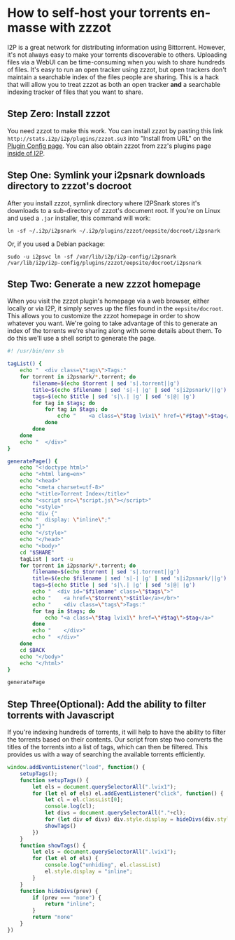 How to self-host your torrents en-masse with zzzot
==================================================

I2P is a great network for distributing information using Bittorrent.
However, it's not always easy to make your torrents discoverable to others.
Uploading files via a WebUI can be time-consuming when you wish to share hundreds of files.
It's easy to run an open tracker using zzzot, but open trackers don't maintain a searchable index of the files people are sharing.
This is a hack that will allow you to treat zzzot as both an open tracker **and** a searchable indexing tracker of files that you want to share.

Step Zero: Install zzzot
------------------------

You need zzzot to make this work.
You can install zzzot by pasting this link `http://stats.i2p/i2p/plugins/zzzot.su3` into "Install from URL" on the [Plugin Config page](http://localhost:7657/configplugins).
You can also obtain zzzot from zzz's plugins page [inside of I2P](http://stats.i2p/i2p/plugins/).

Step One: Symlink your i2psnark downloads directory to zzzot's docroot
----------------------------------------------------------------------

After you install zzzot, symlink directory where I2PSnark stores it's downloads to a sub-directory of zzzot's document root.
If you're on Linux and used a `.jar` installer, this command will work:

`ln -sf ~/.i2p/i2psnark ~/.i2p/plugins/zzzot/eepsite/docroot/i2psnark`

Or, if you used a Debian package:

`sudo -u i2psvc ln -sf /var/lib/i2p/i2p-config/i2psnark /var/lib/i2p/i2p-config/plugins/zzzot/eepsite/docroot/i2psnark`

Step Two: Generate a new zzzot homepage
---------------------------------------

When you visit the zzzot plugin's homepage via a web browser, either locally or via I2P, it simply serves up the files found in the `eepsite/docroot`.
This allows you to customize the zzzot homepage in order to show whatever you want.
We're going to take advantage of this to generate an index of the torrents we're sharing along with some details about them.
To do this we'll use a shell script to generate the page.

```sh
#! /usr/bin/env sh

tagList() {
    echo "  <div class=\"tags\">Tags:"
    for torrent in i2psnark/*.torrent; do
        filename=$(echo $torrent | sed 's|.torrent||g')
        title=$(echo $filename | sed 's|-| |g' | sed 's|i2psnark/||g')
        tags=$(echo $title | sed 's|\.| |g' | sed 's|@| |g')
        for tag in $tags; do
            for tag in $tags; do
                echo "    <a class=\"$tag lvix1\" href=\"#$tag\">$tag</a>"
            done
        done
    done
    echo "  </div>"
}

generatePage() {
    echo "<!doctype html>"
    echo "<html lang=en>"
    echo "<head>"
    echo "<meta charset=utf-8>"
    echo "<title>Torrent Index</title>"
    echo "<script src=\"script.js\"></script>"
    echo "<style>"
    echo "div {"
    echo "  display: \"inline\";"
    echo "}"
    echo "</style>"
    echo "</head>"
    echo "<body>"
    cd "$SHARE"
    tagList | sort -u
    for torrent in i2psnark/*.torrent; do
        filename=$(echo $torrent | sed 's|.torrent||g')
        title=$(echo $filename | sed 's|-| |g' | sed 's|i2psnark/||g')
        tags=$(echo $title | sed 's|\.| |g' | sed 's|@| |g')
        echo "  <div id="$filename" class=\"$tags\">"
        echo "    <a href=\"$torrent\">$title</a></br>"
        echo "    <div class=\"tags\">Tags:"
        for tag in $tags; do
            echo "<a class=\"$tag lvix1\" href=\"#$tag\">$tag</a>"
        done
        echo "    </div>"
        echo "  </div>"
    done
    cd $BACK
    echo "</body>"
    echo "</html>"
}

generatePage
```

Step Three(Optional): Add the ability to filter torrents with Javascript
------------------------------------------------------------------------

If you're indexing hundreds of torrents, it will help to have the ability to filter the torrents based on their contents.
Our script from step two converts the titles of the torrents into a list of tags, which can then be filtered.
This provides us with a way of searching the available torrents efficiently.

```javascript
window.addEventListener("load", function() {
    setupTags();
    function setupTags() {
        let els = document.querySelectorAll(".lvix1");
        for (let el of els) el.addEventListener("click", function() {
            let cl = el.classList[0];
            console.log(cl);
            let divs = document.querySelectorAll("."+cl);
            for (let div of divs) div.style.display = hideDivs(div.style.display);
            showTags()
        })
    }
    function showTags() {
        let els = document.querySelectorAll(".lvix1");
        for (let el of els) {
            console.log("unhiding", el.classList)
            el.style.display = "inline";
        }
    }
    function hideDivs(prev) {
        if (prev === "none") {
            return "inline";
        }
        return "none"
    }
})
```
